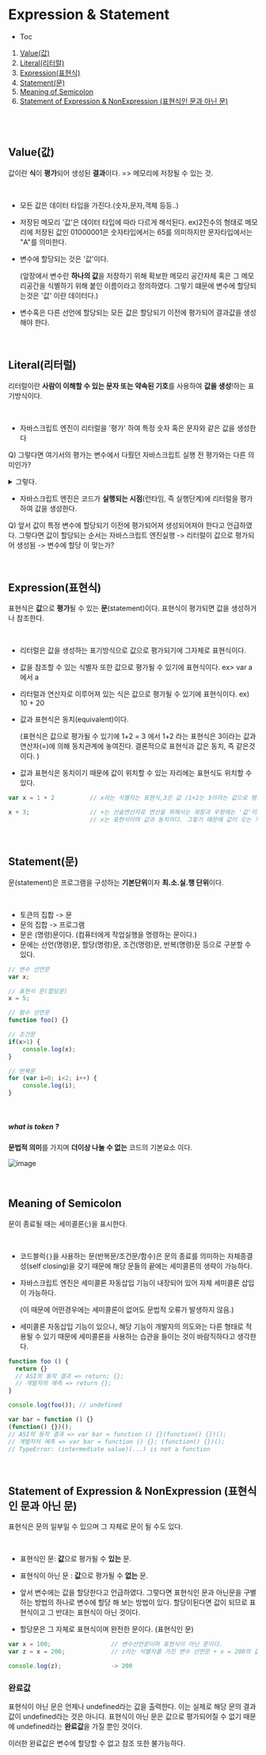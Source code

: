 # Expression & Statement

- Toc

1. [Value(값)](#value(값))
2. [Literal(리터럴)](#literal(리터럴))
3. [Expression(표현식)](#expression(표현식))
4. [Statement(문)](#statement(문))
5. [Meaning of Semicolon](#meaning-of-semicolon)
6. [Statement of Expression & NonExpression (표현식인 문과 아닌 문)](#statement-of-expression-&-nonexpression-(표현식인-문과-아닌-문))

<br>

<br>

## Value(값)

값이란 **식**이 **평가**되어 생성된 **결과**이다. => 메모리에 저장될 수 있는 것.

<br>

- 모든 값은 데이터 타입을 가진다.(숫자,문자,객체 등등..)

- 저장된 메모리 '값'은 데이터 타입에 따라 다르게 해석된다. ex)2진수의 형태로 메모리에 저장된 값인 01000001은 숫자타입에서는 65를 의미하지만 문자타입에서는 "A"를 의미한다.

- 변수에 할당되는 것은 '값'이다.

  (앞장에서 변수란 **하나의 값**을 저장하기 위해 확보한 메모리 공간자체 혹은 그 메모리공간을 식별하기 위해 붙인 이름이라고 정의하였다. 그렇기 떄문에 변수에 할당되는것은 '값' 이란 데이터다.)

- 변수혹은 다른 선언에 할당되는 모든 값은 할당되기 이전에 평가되어 결과값을 생성해야 한다. 

<br>

## Literal(리터럴)

리터럴이란 **사람이 이해할 수 있는 문자 또는 약속된 기호**를 사용하여 **값을 생성**!하는 표기방식이다.

<br>

- 자바스크립트 엔진이 리터럴을 '평가' 하여 특정 숫자 혹은 문자와 같은 값을 생성한다

Q) 그렇다면 여기서의 평가는 변수에서 다뤘던 자바스크립트 실행 전 평가와는 다른 의미인가?

<details>
    <summary>그렇다.</summary> 
앞서 변수에서 호이스팅 개념을 설명할 때는 자바스크립엔진의 구동방식이 평가(선언문을 미리 인식하는 과정) + 실행으로 이루어져 있다는 것을 언급한 것이고, 이 대목에서 말하는 '평가'는 리터럴이 <strong>값</strong>으로 생성되어지는 과정중의 '평가'를 말하는 것으로 위 두가지에서 언급되는 '평가'라는 개념은 서로 다른의미를 지닌다.
</details>

- 자바스크립트 엔진은 코드가 **실행되는 시점**(런타임, 즉 실행단계)에 리터럴을 평가하여 값을 생성한다.

Q) 앞서 값이 특정 변수에 할당되기 이전에 평가되어져 생성되어져야 한다고 언급하였다. 그렇다면 값이 할당되는 순서는 자바스크립트 엔진실행 -> 리터럴이 값으로 평가되어 생성됨 -> 변수에 할당 이 맞는가?



<br>

## Expression(표현식)

표현식은 **값**으로 **평가**될 수 있는 **문**(statement)이다. 표현식이 평가되면 값을 생성하거나 참조한다.

<br>

- 리터럴은 값을 생성하는 표기방식으로 값으로 평가되기에 그자체로 표현식이다.

- 값을 참조할 수 있는 식별자 또한 값으로 평가될 수 있기에 표현식이다. ex> var a 에서 a

- 리터럴과 연산자로 이루어져 있는 식은 값으로 평가될 수 있기에 표현식이다. ex) 10 + 20

- 값과 표현식은 동치(equivalent)이다.

  (표현식은 값으로 평가될 수 있기에 1+2 = 3 에서 1+2 라는 표현식은 3이라는 값과 연산자(=)에 의해 동치관계에 놓여진다. 결론적으로 표현식과 값은 동치, 즉 같은것이다. )

- 값과 표현식은 동치이기 때문에 값이 위치할 수 있는 자리에는 표현식도 위치할 수 있다.

```javascript
var x = 1 + 2          // x라는 식별자는 표현식,3은 값 /1+2는 3이라는 값으로 평가될 수 있는 표현식

x + 3;                 // +는 산술연산자로 연산을 위해서는 좌항과 우항에는 '값'이 있어야 한다.
					   // x는 표현식이며 값과 동치이다. 그렇기 때문에 값이 오는 자리에 올 수 있다.
```

<br>

## Statement(문)

문(statement)은 프로그램을 구성하는 **기본단위**이자 **최.소.실.행 단위**이다.

<br>

- 토큰의 집합 -> 문
- 문의 집합 -> 프로그램
- 문은 (명령)문이다. (컴퓨터에게 작업실행을 명령하는 문이다.)
- 문에는 선언(명령)문, 할당(명령)문, 조건(명령)문, 반복(명령)문 등으로 구분할 수 있다.

```javascript
// 변수 선언문
var x;

// 표현식 문(할당문)
x = 5;

// 함수 선언문
function foo() {}

// 조건문
if(x>1) {
	console.log(x);
}

// 반복문
for (var i=0; i<2; i++) {
	console.log(i);	
}
```

<br>

##### what is token ?

**문법적 의미**를 가지며 **더이상 나눌 수 없는** 코드의 기본요소 이다.

![image](https://user-images.githubusercontent.com/62285872/79930310-2421d280-8483-11ea-9b6e-aeedc15c0bb7.png)	

<br>

## Meaning of Semicolon 

문이 종료될 때는 세미콜론(;)을 표시한다.

<br>

- 코드블럭`{}`을 사용하는 문(반복문/조건문/함수)은 문의 종료를 의미하는 자체종결성(self closing)을 갖기 때문에 해당 문들의 끝에는 세미콜론의 생략이 가능하다.

- 자바스크립트 엔진은 세미콜론 자동삽입 기능이 내장되어 있어 자체 세미콜론 삽입이 가능하다.

  (이 때문에 어떤경우에는 세미콜론이 없어도 문법적 오류가 발생하지 않음.)

- 세미콜론 자동삽입 기능이 있으나, 해당 기능이 개발자의 의도와는 다른 형태로 적용될 수 있기 때문에 세미콜론을 사용하는 습관을 들이는 것이 바람직하다고 생각한다.

```javascript
function foo () {
  return {}
  // ASI의 동작 결과 => return; {};
  // 개발자의 예측 => return {};
}

console.log(foo()); // undefined

var bar = function () {}
(function() {})();
// ASI의 동작 결과 => var bar = function () {}(function() {})();
// 개발자의 예측 => var bar = function () {}; (function() {})();
// TypeError: (intermediate value)(...) is not a function
```

<br>

## Statement of Expression & NonExpression (표현식인 문과 아닌 문)

표현식은 문의 일부일 수 있으며 그 자체로 문이 될 수도 있다.

<br>

- 표현식인 문: **값**으로 평가될 수 **있는** 문.
- 표현식이 아닌 문 : **값**으로 평가될 수 **없는** 문.

- 앞서 변수에는 값을 할당한다고 언급하였다. 그렇다면 표현식인 문과 아닌문을 구별하는 방법의 하나로 변수에 할당 해 보는 방법이 있다. 할당이된다면 값이 되므로 표현식이고 그 반대는 표현식이 아닌 것이다.
- 할당문은 그 자체로 표현식이며 완전한 문이다. (표현식인 문)

```javascript
var x = 100;                 // 변수선언문이며 표현식이 아닌 문이다.
var z = x = 200;             // z라는 식별자를 가진 변수 선언문 + x = 200의 값을 할당하는 재 할당								  문. 할당문은 표현식인 문으로 변수에 할당이 가능하다.

console.log(z);              -> 200
```



### 완료값

표현식이 아닌 문은 언제나 undefined라는 값을 출력한다. 이는 실제로 해당 문의 결과값이 undefined라는 것은 아니다. 표현식이 아닌 문은 값으로 평가되어질 수 없기 때문에 undefined라는 **완료값**을 가질 뿐인 것이다.

이러한 완료값은 변수에 할당할 수 없고 참조 또한 불가능하다.